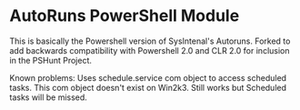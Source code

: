 AutoRuns PowerShell Module
==========================

This is basically the Powershell version of SysIntenal's Autoruns.  Forked to add backwards compatibility with Powershell 2.0 and CLR 2.0 for inclusion in the PSHunt Project.

Known problems: Uses schedule.service com object to access scheduled tasks.  This com object doesn't exist on Win2k3.  Still works but Scheduled tasks will be missed.